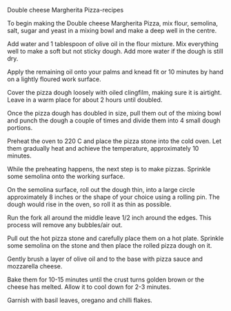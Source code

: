  Double cheese Margherita Pizza-recipes

To begin making the Double cheese Margherita Pizza, mix flour, semolina, salt, sugar and yeast in a mixing bowl and make a deep well in the centre.

Add water and 1 tablespoon of olive oil in the flour mixture. Mix everything well to make a soft but not sticky dough. Add more water if the dough is still dry.

Apply the remaining oil onto your palms and knead fit or 10 minutes by hand on a lightly floured work surface.

Cover the pizza dough loosely with oiled clingfilm, making sure it is airtight. Leave in a warm place for about 2 hours until doubled.

Once the pizza dough has doubled in size, pull them out of the mixing bowl and punch the dough a couple of times and divide them into 4 small dough portions.

Preheat the oven to 220 C and place the pizza stone into the cold oven. Let them gradually heat and achieve the temperature, approximately 10 minutes.

While the preheating happens, the next step is to make pizzas. Sprinkle some semolina onto the working surface.

On the semolina surface, roll out the dough thin, into a large circle approximately 8 inches or the shape of your choice using a rolling pin. The dough would rise in the oven, so roll it as thin as possible.

Run the fork all around the middle leave 1/2 inch around the edges. This process will remove any bubbles/air out.

Pull out the hot pizza stone and carefully place them on a hot plate. Sprinkle some semolina on the stone and then place the rolled pizza dough on it.

Gently brush a layer of olive oil and to the base with pizza sauce and mozzarella cheese.

Bake them for 10-15 minutes until the crust turns golden brown or the cheese has melted. Allow it to cool down for 2-3 minutes.

Garnish with basil leaves, oregano and chilli flakes. 
